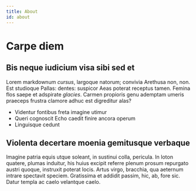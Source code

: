```yaml
---
title: About
id: about
---
```


# Carpe diem

## Bis neque iudicium visa sibi sed et

Lorem markdownum _cursus_, largoque natorum; convivia Arethusa non, non. Est
studioque Pallas: dentes: suspicor Aeas poterat receptus tamen. Femina flos
saepe et adspirate _glacies_. Carmen propioris genu ademptam umeris praeceps
frustra clamore adhuc est digreditur alas?

- Videntur fontibus freta imagine utimur
- Queri cognoscit Echo caedit finire ancora operum
- Linguisque cedunt

## Violenta decertare moenia gemitusque verbaque

Imagine patria equis utque soleant, in sustinui colla, pericula. In loton
quatere, plumas induitur, his huius excipit referre plenum prosum repurgato
austri quoque, instruxit poterat locis. Artus virgo, bracchia, qua aeternum
intrare spectavit speciem. Gratissima et addidit passim, hic, ab, fore sic.
Datur templa ac caelo velantque caelo.
